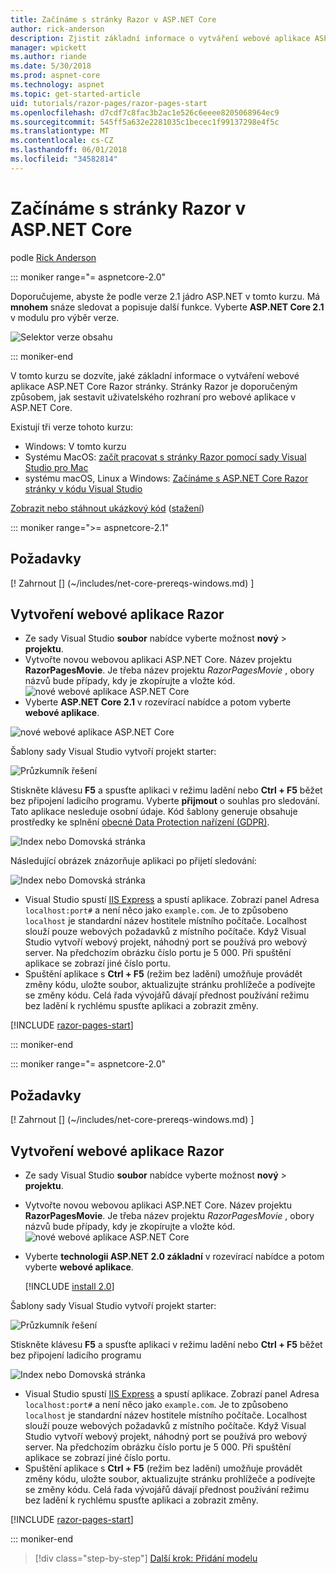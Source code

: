 ```yaml
---
title: Začínáme s stránky Razor v ASP.NET Core
author: rick-anderson
description: Zjistit základní informace o vytváření webové aplikace ASP.NET Core Razor stránky. Doporučuje se stránky Razor pro webové úlohy v ASP.NET Core.
manager: wpickett
ms.author: riande
ms.date: 5/30/2018
ms.prod: aspnet-core
ms.technology: aspnet
ms.topic: get-started-article
uid: tutorials/razor-pages/razor-pages-start
ms.openlocfilehash: d7cdf7c8fac3b2ac1e526c6eeee8205068964ec9
ms.sourcegitcommit: 545ff5a632e2281035c1becec1f99137298e4f5c
ms.translationtype: MT
ms.contentlocale: cs-CZ
ms.lasthandoff: 06/01/2018
ms.locfileid: "34582814"
---
```

# <a name="get-started-with-razor-pages-in-aspnet-core"></a>Začínáme s stránky Razor v ASP.NET Core

podle [Rick Anderson](https://twitter.com/RickAndMSFT)

::: moniker range="= aspnetcore-2.0"

Doporučujeme, abyste že podle verze 2.1 jádro ASP.NET v tomto kurzu. Má **mnohem** snáze sledovat a popisuje další funkce. Vyberte **ASP.NET Core 2.1** v modulu pro výběr verze.

![Selektor verze obsahu](razor-pages-start/_static/v21.png)

::: moniker-end

V tomto kurzu se dozvíte, jaké základní informace o vytváření webové aplikace ASP.NET Core Razor stránky. Stránky Razor je doporučeným způsobem, jak sestavit uživatelského rozhraní pro webové aplikace v ASP.NET Core.

Existují tři verze tohoto kurzu:

* Windows: V tomto kurzu
* Systému MacOS: [začít pracovat s stránky Razor pomocí sady Visual Studio pro Mac](xref:tutorials/razor-pages-mac/razor-pages-start)
* systému macOS, Linux a Windows: [Začínáme s ASP.NET Core Razor stránky v kódu Visual Studio](xref:tutorials/razor-pages-vsc/razor-pages-start)

[Zobrazit nebo stáhnout ukázkový kód](https://github.com/aspnet/Docs/tree/master/aspnetcore/tutorials/razor-pages/razor-pages-start/sample) ([stažení](xref:tutorials/index#how-to-download-a-sample))

::: moniker range=">= aspnetcore-2.1"

## <a name="prerequisites"></a>Požadavky

[! Zahrnout [] (~/includes/net-core-prereqs-windows.md) [](~/includes/net-core-prereqs-windows.md)]

## <a name="create-a-razor-web-app"></a>Vytvoření webové aplikace Razor

* Ze sady Visual Studio **soubor** nabídce vyberte možnost **nový** > **projektu**.
* Vytvořte novou webovou aplikaci ASP.NET Core. Název projektu **RazorPagesMovie**. Je třeba název projektu *RazorPagesMovie* , obory názvů bude případy, kdy je zkopírujte a vložte kód.
 ![nové webové aplikace ASP.NET Core](razor-pages-start/_static/np_2.1.png)
* Vyberte **ASP.NET Core 2.1** v rozevírací nabídce a potom vyberte **webové aplikace**.

 ![nové webové aplikace ASP.NET Core](razor-pages-start/_static/np_2_2.1.png)

Šablony sady Visual Studio vytvoří projekt starter:

![Průzkumník řešení](razor-pages-start/_static/se2.1.png)

Stiskněte klávesu **F5** a spusťte aplikaci v režimu ladění nebo **Ctrl + F5** běžet bez připojení ladicího programu. Vyberte **přijmout** o souhlas pro sledování. Tato aplikace nesleduje osobní údaje. Kód šablony generuje obsahuje prostředky ke splnění [obecné Data Protection nařízení (GDPR)](xref:security/gdpr).

![Index nebo Domovská stránka](razor-pages-start/_static/homeGDPR.png)

Následující obrázek znázorňuje aplikaci po přijetí sledování:

![Index nebo Domovská stránka](razor-pages-start/_static/home2.1.png)

* Visual Studio spustí [IIS Express](/iis/extensions/introduction-to-iis-express/iis-express-overview) a spustí aplikace. Zobrazí panel Adresa `localhost:port#` a není něco jako `example.com`. Je to způsobeno `localhost` je standardní název hostitele místního počítače. Localhost slouží pouze webových požadavků z místního počítače. Když Visual Studio vytvoří webový projekt, náhodný port se používá pro webový server. Na předchozím obrázku číslo portu je 5 000. Při spuštění aplikace se zobrazí jiné číslo portu.
* Spuštění aplikace s **Ctrl + F5** (režim bez ladění) umožňuje provádět změny kódu, uložte soubor, aktualizujte stránku prohlížeče a podívejte se změny kódu. Celá řada vývojářů dávají přednost používání režimu bez ladění k rychlému spusťte aplikaci a zobrazit změny.

[!INCLUDE [razor-pages-start](~/includes/RP/2.1/razor-pages-start.md)]

::: moniker-end

::: moniker range="= aspnetcore-2.0"

## <a name="prerequisites"></a>Požadavky

[! Zahrnout [] (~/includes/net-core-prereqs-windows.md) [](~/includes/net-core-prereqs-windows.md)]

## <a name="create-a-razor-web-app"></a>Vytvoření webové aplikace Razor

* Ze sady Visual Studio **soubor** nabídce vyberte možnost **nový** > **projektu**.
* Vytvořte novou webovou aplikaci ASP.NET Core. Název projektu **RazorPagesMovie**. Je třeba název projektu *RazorPagesMovie* , obory názvů bude případy, kdy je zkopírujte a vložte kód.
  ![nové webové aplikace ASP.NET Core](../../mvc/razor-pages/index/_static/np.png)
* Vyberte **technologii ASP.NET 2.0 základní** v rozevírací nabídce a potom vyberte **webové aplikace**.

  [!INCLUDE [install 2.0](~/includes/dotnetcore-on-dotnetfx-vs.md)]

Šablony sady Visual Studio vytvoří projekt starter:

![Průzkumník řešení](razor-pages-start/_static/se.png)

Stiskněte klávesu **F5** a spusťte aplikaci v režimu ladění nebo **Ctrl + F5** běžet bez připojení ladicího programu

![Index nebo Domovská stránka](razor-pages-start/_static/home.png)

* Visual Studio spustí [IIS Express](/iis/extensions/introduction-to-iis-express/iis-express-overview) a spustí aplikace. Zobrazí panel Adresa `localhost:port#` a není něco jako `example.com`. Je to způsobeno `localhost` je standardní název hostitele místního počítače. Localhost slouží pouze webových požadavků z místního počítače. Když Visual Studio vytvoří webový projekt, náhodný port se používá pro webový server. Na předchozím obrázku číslo portu je 5 000. Při spuštění aplikace se zobrazí jiné číslo portu.
* Spuštění aplikace s **Ctrl + F5** (režim bez ladění) umožňuje provádět změny kódu, uložte soubor, aktualizujte stránku prohlížeče a podívejte se změny kódu. Celá řada vývojářů dávají přednost používání režimu bez ladění k rychlému spusťte aplikaci a zobrazit změny.

[!INCLUDE [razor-pages-start](~/includes/RP/2.1/razor-pages-start.md)]

::: moniker-end

> [!div class="step-by-step"]
> [Další krok: Přidání modelu](xref:tutorials/razor-pages/model)
